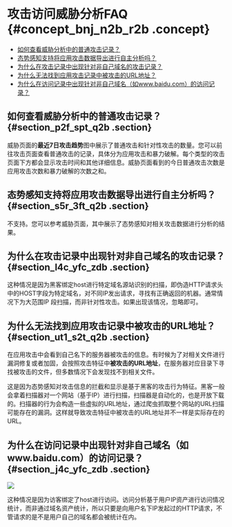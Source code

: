 # 攻击访问威胁分析FAQ {#concept_bnj_n2b_r2b .concept}

-   [如何查看威胁分析中的普通攻击记录？](#section_p2f_spt_q2b)
-   [态势感知支持将应用攻击数据导出进行自主分析吗？](#section_s5r_3ft_q2b)
-   [为什么在攻击记录中出现针对非自己域名的攻击记录？](#section_l4c_yfc_zdb)
-   [为什么无法找到应用攻击记录中被攻击的URL地址？](#section_ut1_s2t_q2b)
-   [为什么在访问记录中出现针对非自己域名（如www.baidu.com）的访问记录？](#section_j4c_yfc_zdb)

## 如何查看威胁分析中的普通攻击记录？ {#section_p2f_spt_q2b .section}

威胁页面的**最近7日攻击趋势**图中展示了普通攻击和针对性攻击的数量。您可以前往攻击页面查看普通攻击的记录，具体分为应用攻击和暴力破解。每个类型的攻击页面下方都会显示攻击时间和其他详细信息。威胁页面看到的今日普通攻击次数是应用攻击次数和暴力破解的次数之和。

## 态势感知支持将应用攻击数据导出进行自主分析吗？ {#section_s5r_3ft_q2b .section}

不支持。您可以参考威胁页面，其中展示了态势感知对相关攻击数据进行分析的结果。

## 为什么在攻击记录中出现针对非自己域名的攻击记录？ {#section_l4c_yfc_zdb .section}

这种情况是因为黑客绑定host进行特定域名源站识别的扫描，即伪造HTTP请求头中的HOST字段为特定域名，对不同IP发出请求，寻找有正确返回的机器。通常情况下为大范围IP 段扫描，而非针对性攻击。如果出现该情况，忽略即可。

## 为什么无法找到应用攻击记录中被攻击的URL地址？ {#section_ut1_s2t_q2b .section}

在应用攻击中会看到自己名下的服务器被攻击的信息。有时候为了对相关文件进行漏洞修复或者加固，会按照攻击特征中**被攻击的URL地址**，在服务器对应目录下寻找被攻击的文件，但多数情况下会发现找不到相关文件。

这是因为态势感知对攻击信息的拦截和显示是基于黑客的攻击行为特征。黑客一般会拿着扫描器对一个网站（基于IP）进行扫描，扫描器是自动化的，也是开放下载的。扫描器的行为会构造一些虚拟的URL地址，通过爬虫抓取整个网站的URL扫描可能存在的漏洞。这样就导致攻击特征中被攻击的URL地址并不一样是实际存在的URL。

## 为什么在访问记录中出现针对非自己域名（如www.baidu.com）的访问记录？ {#section_j4c_yfc_zdb .section}

![](http://static-aliyun-doc.oss-cn-hangzhou.aliyuncs.com/assets/img/13683/15331802854493_zh-CN.png)

这种情况是因为访客绑定了host进行访问。访问分析基于用户IP资产进行访问情况统计，而非通过域名资产统计，所以只要是向用户名下IP发起过的HTTP请求，不管请求的是不是用户自己的域名都会被统计在内。

